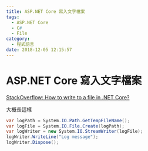 ```yaml
---
title: ASP.NET Core 寫入文字檔案
tags:
  - ASP.NET Core
  - C#
  - File
category:
  - 程式語言
date: 2018-12-05 12:15:57
---
```

# ASP.NET Core 寫入文字檔案 #

[StackOverflow: How to write to a file in .NET Core?](https://stackoverflow.com/questions/35310078/how-to-write-to-a-file-in-net-core)  

大概長這樣  

```C#
var logPath = System.IO.Path.GetTempFileName();
var logFile = System.IO.File.Create(logPath);
var logWriter = new System.IO.StreamWriter(logFile);
logWriter.WriteLine("Log message");
logWriter.Dispose();

```
